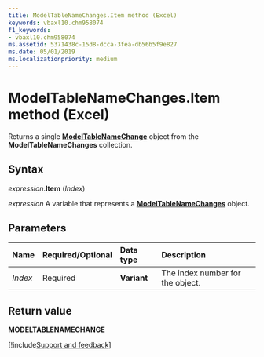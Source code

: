 ```yaml
---
title: ModelTableNameChanges.Item method (Excel)
keywords: vbaxl10.chm958074
f1_keywords:
- vbaxl10.chm958074
ms.assetid: 5371438c-15d8-dcca-3fea-db56b5f9e827
ms.date: 05/01/2019
ms.localizationpriority: medium
---
```



# ModelTableNameChanges.Item method (Excel)

Returns a single **[ModelTableNameChange](Excel.modeltablenamechange.md)** object from the **ModelTableNameChanges** collection.


## Syntax

_expression_.**Item** (_Index_)

_expression_ A variable that represents a **[ModelTableNameChanges](Excel.modeltablenamechanges.md)** object.


## Parameters

|Name|Required/Optional|Data type|Description|
|:-----|:-----|:-----|:-----|
| _Index_|Required|**Variant**|The index number for the object.|


## Return value

**MODELTABLENAMECHANGE**



[!include[Support and feedback](~/includes/feedback-boilerplate.md)]